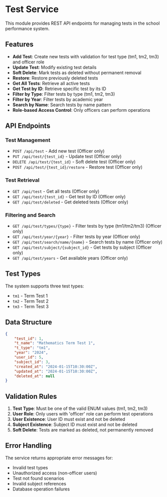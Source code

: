 # Test Service

This module provides REST API endpoints for managing tests in the school performance system.

## Features

- **Add Test**: Create new tests with validation for test type (tm1, tm2, tm3) and officer role
- **Update Test**: Modify existing test details
- **Soft Delete**: Mark tests as deleted without permanent removal
- **Restore**: Restore previously deleted tests
- **Get All Tests**: Retrieve all active tests
- **Get Test by ID**: Retrieve specific test by its ID
- **Filter by Type**: Filter tests by type (tm1, tm2, tm3)
- **Filter by Year**: Filter tests by academic year
- **Search by Name**: Search tests by name pattern
- **Role-based Access Control**: Only officers can perform operations

## API Endpoints

### Test Management
- `POST /api/test` - Add new test (Officer only)
- `PUT /api/test/{test_id}` - Update test (Officer only)
- `DELETE /api/test/{test_id}` - Soft delete test (Officer only)
- `POST /api/test/{test_id}/restore` - Restore test (Officer only)

### Test Retrieval
- `GET /api/test` - Get all tests (Officer only)
- `GET /api/test/{test_id}` - Get test by ID (Officer only)
- `GET /api/test/deleted` - Get deleted tests (Officer only)

### Filtering and Search
- `GET /api/test/types/{type}` - Filter tests by type (tm1/tm2/tm3) (Officer only)
- `GET /api/test/year/{year}` - Filter tests by year (Officer only)
- `GET /api/test/search/name/{name}` - Search tests by name (Officer only)
- `GET /api/test/subject/{subject_id}` - Get tests by subject (Officer only)
- `GET /api/test/years` - Get available years (Officer only)

## Test Types

The system supports three test types:
- `tm1` - Term Test 1
- `tm2` - Term Test 2  
- `tm3` - Term Test 3

## Data Structure

```json
{
    "test_id": 1,
    "t_name": "Mathematics Term Test 1",
    "t_type": "tm1",
    "year": "2024",
    "user_id": 5,
    "subject_id": 3,
    "created_at": "2024-01-15T10:30:00Z",
    "updated_at": "2024-01-15T10:30:00Z",
    "deleted_at": null
}
```

## Validation Rules

1. **Test Type**: Must be one of the valid ENUM values (tm1, tm2, tm3)
2. **User Role**: Only users with 'officer' role can perform test operations
3. **User Existence**: User ID must exist and not be deleted
4. **Subject Existence**: Subject ID must exist and not be deleted
5. **Soft Delete**: Tests are marked as deleted, not permanently removed

## Error Handling

The service returns appropriate error messages for:
- Invalid test types
- Unauthorized access (non-officer users)
- Test not found scenarios
- Invalid subject references
- Database operation failures
